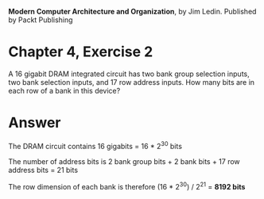 __Modern Computer Architecture and Organization__, by Jim Ledin. Published by Packt Publishing
# Chapter 4, Exercise 2

A 16 gigabit DRAM integrated circuit has two bank group selection inputs, two bank selection inputs, and 17 row address inputs. How many bits are in each row of a bank in this device?

# Answer
The DRAM circuit contains 16 gigabits = 16 * 2<sup>30</sup> bits

The number of address bits is 2 bank group bits + 2 bank bits + 17 row address bits = 21 bits

The row dimension of each bank is therefore (16 * 2<sup>30</sup>) / 2<sup>21</sup> = **8192 bits**
